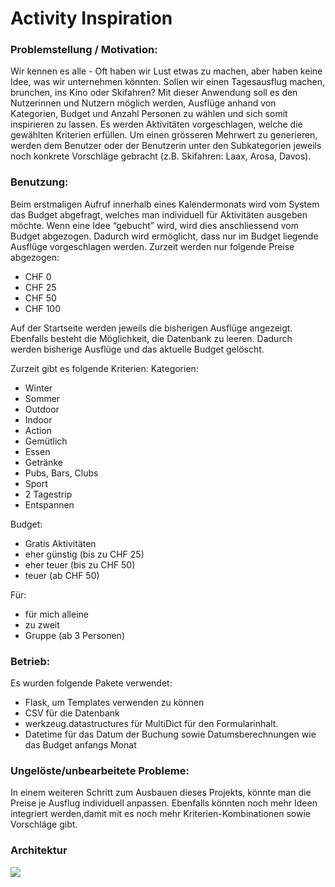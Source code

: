 # Activity Inspiration

### Problemstellung / Motivation:
Wir kennen es alle - Oft haben wir Lust etwas zu machen, aber haben keine Idee, was wir unternehmen könnten. Sollen wir einen Tagesausflug machen, brunchen, ins Kino oder Skifahren? 
Mit dieser Anwendung soll es den Nutzerinnen und Nutzern möglich werden, Ausflüge anhand von Kategorien, Budget und Anzahl Personen zu wählen und sich somit inspirieren zu lassen. Es werden Aktivitäten vorgeschlagen, welche die gewählten Kriterien erfüllen.
Um einen grösseren Mehrwert zu generieren, werden dem Benutzer oder der Benutzerin unter den Subkategorien jeweils noch konkrete Vorschläge gebracht (z.B. Skifahren: Laax, Arosa, Davos).

### Benutzung: 
Beim erstmaligen Aufruf innerhalb eines Kalendermonats wird vom System das Budget abgefragt, welches man individuell für Aktivitäten ausgeben möchte. Wenn eine Idee “gebucht” wird, wird dies anschliessend vom Budget abgezogen. Dadurch wird ermöglicht, dass nur im Budget liegende Ausflüge vorgeschlagen werden.
Zurzeit werden nur folgende Preise abgezogen:
-	CHF 0
-	CHF 25
-	CHF 50
-	CHF 100

Auf der Startseite werden jeweils die bisherigen Ausflüge angezeigt. Ebenfalls besteht die Möglichkeit, die Datenbank zu leeren. Dadurch werden bisherige Ausflüge und das aktuelle Budget gelöscht.

Zurzeit gibt es folgende Kriterien: 
Kategorien:
- Winter 
- Sommer 
- Outdoor 
- Indoor 
- Action 
- Gemütlich 
- Essen 
- Getränke 
- Pubs, Bars, Clubs 
- Sport 
- 2 Tagestrip 
- Entspannen

Budget:
- Gratis Aktivitäten 
- eher günstig (bis zu CHF 25)
- eher teuer (bis zu CHF 50)
- teuer (ab CHF 50)

Für:
- für mich alleine 
- zu zweit 
- Gruppe (ab 3 Personen)

### Betrieb: 
Es wurden folgende Pakete verwendet:
- Flask, um Templates verwenden zu können
- CSV für die Datenbank
- werkzeug.datastructures für MultiDict für den Formularinhalt. 
- Datetime für das Datum der Buchung sowie Datumsberechnungen wie das Budget anfangs Monat

### Ungelöste/unbearbeitete Probleme:
In einem weiteren Schritt zum Ausbauen dieses Projekts, könnte man die Preise je Ausflug individuell anpassen. Ebenfalls könnten noch mehr Ideen integriert werden,damit mit es noch mehr Kriterien-Kombinationen sowie Vorschläge gibt.

### Architektur
<img src="/Users/anna/Desktop/DBM_PRO2_HS2022/pro2_projekt/images/ablaufdiagramm_ausflugsplaner.jpg"/>